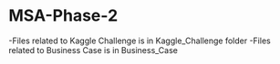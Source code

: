 # MSA-Phase-2

  -Files related to Kaggle Challenge is in Kaggle_Challenge folder
  -Files related to Business Case is in Business_Case
